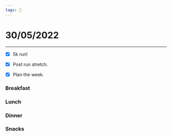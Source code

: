 ```yaml
---
tags: 📆
---
```


# 30/05/2022
---

- [x] 5k run!
- [x] Post run stretch.
- [x] Plan the week.


### Breakfast


### Lunch


### Dinner


### Snacks

